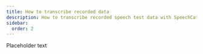 ```yaml
---
title: How to transcribe recorded data
description: How to transcribe recorded speech test data with SpeechCatcher
sidebar:
  order: 2
---
```


Placeholder text
